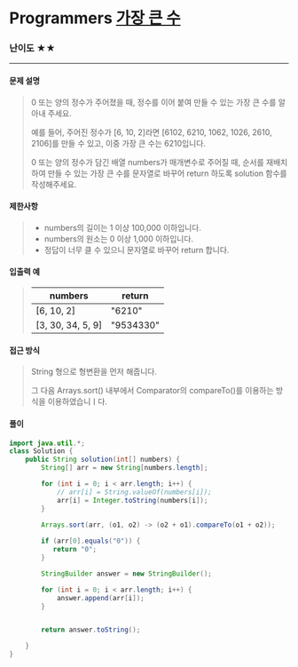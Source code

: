 # Programmers [가장 큰 수 ](https://school.programmers.co.kr/learn/courses/30/lessons/42746)

### 난이도 ★★

---

#### 문제 설명

> 0 또는 양의 정수가 주어졌을 때, 정수를 이어 붙여 만들 수 있는 가장 큰 수를 알아내 주세요.
>
> 예를 들어, 주어진 정수가 [6, 10, 2]라면 [6102, 6210, 1062, 1026, 2610, 2106]를 만들 수 있고, 이중 가장 큰 수는 6210입니다.
> 
> 0 또는 양의 정수가 담긴 배열 numbers가 매개변수로 주어질 때, 순서를 재배치하여 만들 수 있는 가장 큰 수를 문자열로 바꾸어 return 하도록 solution 함수를 작성해주세요.

#### 제한사항

>- numbers의 길이는 1 이상 100,000 이하입니다.
>- numbers의 원소는 0 이상 1,000 이하입니다.
>- 정답이 너무 클 수 있으니 문자열로 바꾸어 return 합니다.

#### 입출력 예

> | numbers           | return    |
> | ----------------- | --------- |
> | [6, 10, 2]        | "6210"    |
> | [3, 30, 34, 5, 9] | "9534330" |

#### 접근 방식

> String 형으로 형변환을 먼저 해줍니다.
>
> 그 다음 Arrays.sort() 내부에서 Comparator의 compareTo()를 이용하는 방식을 이용하였습니ㅣ다.

#### 풀이

```java
import java.util.*;
class Solution {
    public String solution(int[] numbers) {
        String[] arr = new String[numbers.length];

        for (int i = 0; i < arr.length; i++) {
            // arr[i] = String.valueOf(numbers[i]);
            arr[i] = Integer.toString(numbers[i]);
        }

        Arrays.sort(arr, (o1, o2) -> (o2 + o1).compareTo(o1 + o2));
        
        if (arr[0].equals("0")) {
           return "0";
        }

        StringBuilder answer = new StringBuilder();

        for (int i = 0; i < arr.length; i++) {
            answer.append(arr[i]);
        }


        return answer.toString();

    }
}
```


